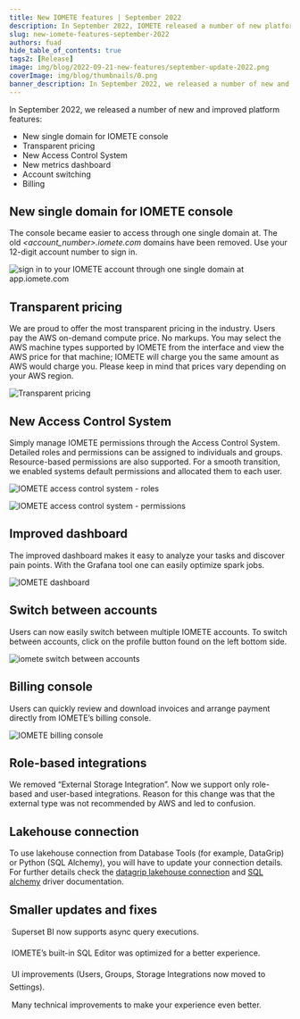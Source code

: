 ```yaml
---
title: New IOMETE features | September 2022
description: In September 2022, IOMETE released a number of new platform features including new single domain for IOMETE console, a new access control system, pricing module, improved metrics dashboard, billing and role-based integrations.
slug: new-iomete-features-september-2022
authors: fuad
hide_table_of_contents: true
tags2: [Release]
image: img/blog/2022-09-21-new-features/september-update-2022.png
coverImage: img/blog/thumbnails/0.png
banner_description: In September 2022, we released a number of new and improved platform features. Check full description in this blog post.
---
```


In September 2022, we released a number of new and improved platform features:

- New single domain for IOMETE console
- Transparent pricing
- New Access Control System
- New metrics dashboard
- Account switching
- Billing

<!-- truncate -->

## New single domain for IOMETE console

The console became easier to access through one single domain at. The old _\<account_number>.iomete.com_ domains have been removed. Use your 12-digit account number to sign in.

![sign in to your IOMETE account through one single domain at app.iomete.com](/img/blog/2022-09-21-new-features/iomete-signin.jpeg "sign in to your IOMETE account through one single domain at app.iomete.com
")

## Transparent pricing

We are proud to offer the most transparent pricing in the industry. Users pay the AWS on-demand compute price. No markups. You may select the AWS machine types supported by IOMETE from the interface and view the AWS price for that machine; IOMETE will charge you the same amount as AWS would charge you. Please keep in mind that prices vary depending on your AWS region.

![Transparent pricing](/img/blog/2022-09-21-new-features/transparent-pricing.jpeg)

## New Access Control System

Simply manage IOMETE permissions through the Access Control System. Detailed roles and permissions can be assigned to individuals and groups. Resource-based permissions are also supported. For a smooth transition, we enabled systems default permissions and allocated them to each user.

![IOMETE access control system - roles](/img/blog/2022-09-21-new-features/access-control-system.jpeg "IOMETE access control system - roles")

![IOMETE access control system - permissions](/img/blog/2022-09-21-new-features/create-permission.jpeg "IOMETE access control system - permissions")

## Improved dashboard

The improved dashboard makes it easy to analyze your tasks and discover pain points. With the Grafana tool one can easily optimize spark jobs.

![IOMETE dashboard](/img/blog/2022-09-21-new-features/improved-dashboard.jpeg)

## Switch between accounts

Users can now easily switch between multiple IOMETE accounts. To switch between accounts, click on the profile button found on the left bottom side.

![iomete switch between accounts](/img/blog/2022-09-21-new-features/switch-account.jpeg)

## Billing console

Users can quickly review and download invoices and arrange payment directly from IOMETE’s billing console.

![IOMETE billing console](/img/blog/2022-09-21-new-features/billing-console.jpeg)

## Role-based integrations

We removed “External Storage Integration”. Now we support only role-based and user-based integrations. Reason for this change was that the external type was not recommended by AWS and led to confusion.

## Lakehouse connection

To use lakehouse connection from Database Tools (for example, DataGrip) or Python (SQL Alchemy), you will have to update your connection details. For further details check the [datagrip lakehouse connection](/user-guide/datagrip-lakehouse-connection) and [SQL alchemy](/developer-guide/sql-alchemy-driver) driver documentation.

## Smaller updates and fixes

&#150; Superset BI now supports async query executions.

&#150; IOMETE’s built-in SQL Editor was optimized for a better experience.

&#150; UI improvements (Users, Groups, Storage Integrations now moved to Settings).

&#150; Many technical improvements to make your experience even better.
